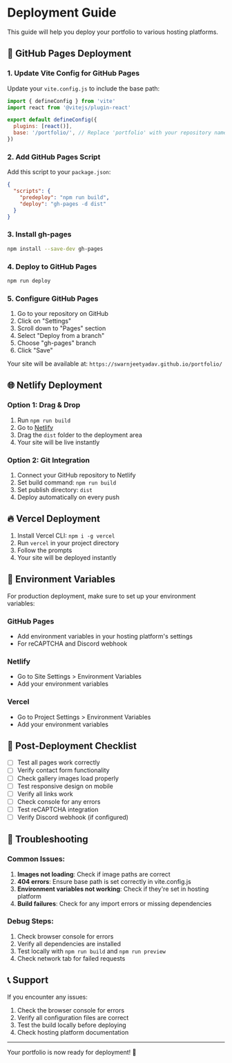 # Deployment Guide

This guide will help you deploy your portfolio to various hosting platforms.

## 🚀 GitHub Pages Deployment

### 1. Update Vite Config for GitHub Pages

Update your `vite.config.js` to include the base path:

```javascript
import { defineConfig } from 'vite'
import react from '@vitejs/plugin-react'

export default defineConfig({
  plugins: [react()],
  base: '/portfolio/', // Replace 'portfolio' with your repository name
})
```

### 2. Add GitHub Pages Script

Add this script to your `package.json`:

```json
{
  "scripts": {
    "predeploy": "npm run build",
    "deploy": "gh-pages -d dist"
  }
}
```

### 3. Install gh-pages

```bash
npm install --save-dev gh-pages
```

### 4. Deploy to GitHub Pages

```bash
npm run deploy
```

### 5. Configure GitHub Pages

1. Go to your repository on GitHub
2. Click on "Settings"
3. Scroll down to "Pages" section
4. Select "Deploy from a branch"
5. Choose "gh-pages" branch
6. Click "Save"

Your site will be available at: `https://swarnjeetyadav.github.io/portfolio/`

## 🌐 Netlify Deployment

### Option 1: Drag & Drop

1. Run `npm run build`
2. Go to [Netlify](https://netlify.com)
3. Drag the `dist` folder to the deployment area
4. Your site will be live instantly

### Option 2: Git Integration

1. Connect your GitHub repository to Netlify
2. Set build command: `npm run build`
3. Set publish directory: `dist`
4. Deploy automatically on every push

## 🔥 Vercel Deployment

1. Install Vercel CLI: `npm i -g vercel`
2. Run `vercel` in your project directory
3. Follow the prompts
4. Your site will be deployed instantly

## 📝 Environment Variables

For production deployment, make sure to set up your environment variables:

### GitHub Pages
- Add environment variables in your hosting platform's settings
- For reCAPTCHA and Discord webhook

### Netlify
- Go to Site Settings > Environment Variables
- Add your environment variables

### Vercel
- Go to Project Settings > Environment Variables
- Add your environment variables

## 🔧 Post-Deployment Checklist

- [ ] Test all pages work correctly
- [ ] Verify contact form functionality
- [ ] Check gallery images load properly
- [ ] Test responsive design on mobile
- [ ] Verify all links work
- [ ] Check console for any errors
- [ ] Test reCAPTCHA integration
- [ ] Verify Discord webhook (if configured)

## 🐛 Troubleshooting

### Common Issues:

1. **Images not loading**: Check if image paths are correct
2. **404 errors**: Ensure base path is set correctly in vite.config.js
3. **Environment variables not working**: Check if they're set in hosting platform
4. **Build failures**: Check for any import errors or missing dependencies

### Debug Steps:

1. Check browser console for errors
2. Verify all dependencies are installed
3. Test locally with `npm run build` and `npm run preview`
4. Check network tab for failed requests

## 📞 Support

If you encounter any issues:
1. Check the browser console for errors
2. Verify all configuration files are correct
3. Test the build locally before deploying
4. Check hosting platform documentation

---

Your portfolio is now ready for deployment! 🎉
